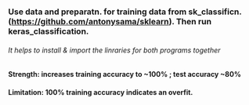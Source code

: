 ### Use data and preparatn. for training data from sk_classificn.(https://github.com/antonysama/sklearn). Then run keras_classification. 
######  It helps to install & import the linraries for both programs together
####  Strength: increases training accuracy to ~100% ; test accuracy  ~80% 
####  Limitation: 100% training accuracy indicates an overfit.
